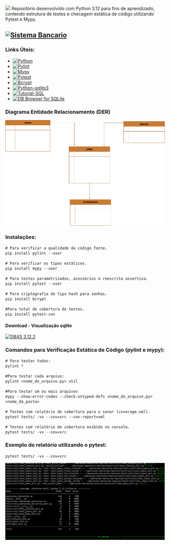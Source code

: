 
<img src="https://cdn-icons-png.flaticon.com/512/1052/1052854.png" width='40'/>  Repositório desenvolvido com Python 3.12 para fins de aprendizado, contendo estrutura de testes e checagem estática de código utilizando Pytest e Mypy.
## [![Sistema Bancario](https://img.shields.io/badge/Sistema_Bancario-gold)](https://github.com/AleDevir/sistema_bancario)

### Links Úteis:
+ [![Python](https://img.shields.io/badge/Python-blue)](https://www.python.org/downloads/)
+ [![Pylint](https://img.shields.io/badge/Pylint-yellowgreen)](https://pypi.org/project/pylint/)
+ [![Mypy](https://img.shields.io/badge/Mypy-darkblue)](https://mypy.readthedocs.io/en/stable/)
+ [![Pytest](https://img.shields.io/badge/Pytest-orange)](https://pypi.org/project/pytest/)
+ [![Bcrypt](https://img.shields.io/badge/Bcrypt-ligthbluee)](https://pypi.org/project/bcrypt/)
+ [![Python-sqlite3](https://img.shields.io/badge/Python-sqlite3-violet)](https://docs.python.org/3/library/sqlite3.html)
+ [![Tutorial-SQL](https://img.shields.io/badge/Tutorial-SQL-yellow)](https://www.sqltutorial.org/)
+ [![DB Browser for SQLite](https://img.shields.io/badge/DBBrowser-SQLite-darkgreen)](https://github.com/sqlitebrowser/sqlitebrowser/wiki)


### Diagrama Entidade Relacionamento (DER)
![DER](https://github.com/AleDevir/operacoes_bancarias_basicas/blob/main/img/der.png)

 ### Instalações:
```
# Para verificar a qualidade de código fonte.
pip install pylint --user

# Para verificar os tipos estáticos. 
pip install mypy --user

# Para testes parametrizados, acessórios e reescrita assertiva.
pip install pytest --user

# Para criptografia do tipo hash para senhas.
pip install bcrypt

#Para total de cobertura de testes.
pip install pytest-cov

```
#### Download - Visualização sqlite
[![DB4S 3.12.2](https://img.shields.io/badge/DB4S-blue)](https://www.python.org/downloads/)

### Comandos para Verificação Estática de Código (pylint e mypy):
```
# Para testar todos:
pylint *

#Para testar cada arquivo:
pylint <nome_do_arquivo.py> util

#Para testar um ou mais arquivos
mypy --show-error-codes --check-untyped-defs <nome_do_arquivo.py>  <nome_da_pasta>

# Testes com relatório de cobertura para o sonar (coverage.xml).
pytest tests/ -vv --cov=src --cov-report=xml

# Testes com relatório de cobertura exibido no console.
pytest tests/ -vv --cov=src

```

### Exemplo do relatório utilizando o pytest:
```
pytest tests/ -vv --cov=src
```
![Relatório dos testes>](https://github.com/AleDevir/operacoes_bancarias_basicas/blob/main/img/resultado_do_relatorio_cobertura_de_teste.png)





